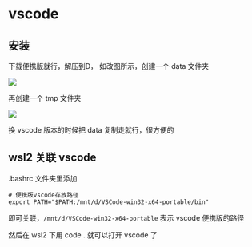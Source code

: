 # vscode

## 安装

下载便携版就行，解压到D，
如改图所示，创建一个 data 文件夹

![](https://cdn.jsdelivr.net/gh/gf9276/image/vscode/20221109195229.png)

再创建一个 tmp 文件夹

![](https://cdn.jsdelivr.net/gh/gf9276/image/vscode/20221109195308.png)

换 vscode 版本的时候把 data 复制走就行，很方便的

## wsl2 关联 vscode 

.bashrc 文件夹里添加

```
# 便携版vscode存放路径
export PATH="$PATH:/mnt/d/VSCode-win32-x64-portable/bin"
```

即可关联，```/mnt/d/VSCode-win32-x64-portable``` 表示 vscode 便携版的路径

然后在 wsl2 下用 code . 就可以打开 vscode 了
